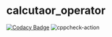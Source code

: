 # calcutaor_operator

[![Codacy Badge](https://api.codacy.com/project/badge/Grade/134b050e9a5e48d1b6bccb5c515e7b6c)](https://app.codacy.com/manual/stepin104353/calculator_operator_2?utm_source=github.com&utm_medium=referral&utm_content=stepin104353/calculator_operator&utm_campaign=Badge_Grade_Settings)
![cppcheck-action](https://github.com/stepin104353/calculator_operator/workflows/cppcheck-action/badge.svg?branch=master)
